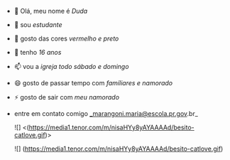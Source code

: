 - 👋 Olá, meu nome é _Duda_
- 👀  sou _estudante_
- 🌱 gosto das cores _vermelho e preto_
- 💞️ tenho _16 anos_
- 📫 vou a _igreja todo sábado e domingo_
- 😄  gosto de passar tempo com _famíliares e namorado_
- ⚡ gosto de sair com _meu namorado_
- entre em contato comigo _marangoni.maria@escola.pr.gov.br_

  ![]
  <(https://media1.tenor.com/m/nisaHYy8yAYAAAAd/besito-catlove.gif)>

  ![]
  (https://media1.tenor.com/m/nisaHYy8yAYAAAAd/besito-catlove.gif)
